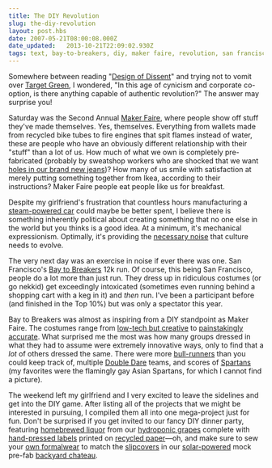 ```yaml
---
title: The DIY Revolution
slug: the-diy-revolution
layout: post.hbs
date: 2007-05-21T08:00:08.000Z
date_updated:   2013-10-21T22:09:02.930Z
tags: text, bay-to-breakers, diy, maker faire, revolution, san francisco, steampunk
---
```


Somewhere between reading "<a href="http://www.amazon.com/Design-Dissent-Socially-Politically-Graphics/dp/1592531172" title="Buy it on Amazon">Design of Dissent</a>" and trying not to vomit over <a href="http://targetgreen.prweekblogs.com/" title="Target Green blog at PR Week">Target Green</a>, I wondered, "In this age of cynicism and corporate co-option, is there anything capable of authentic revolution?" The answer may surprise you!<!--more-->

Saturday was the Second Annual <a href="http://makerfaire.com/" title="Maker Faire Blog">Maker Faire</a>, where people show off stuff they've made themselves. Yes, themselves. Everything from wallets made from recycled bike tubes to fire engines that spit flames instead of water, these are people who have an obviously different relationship with their "stuff" than a lot of us. How much of what we own is completely pre-fabricated (probably by sweatshop workers who are shocked that we want <a href="http://www.hollisterco.com/webapp/wcs/stores/servlet/product_10251_10201_327372_-1_12589_12551" title="I fucking hate Hollister">holes in our brand new jeans</a>)? How many of us smile with satisfaction at merely putting something together from Ikea, according to their instructions? Maker Faire people eat people like us for breakfast.

Despite my girlfriend's frustration that countless hours manufacturing a <a href="http://tribes.tribe.net/neverwas" title="Neverwas Haul">steam-powered car</a> could maybe be better spent, I believe there is something inherently political about creating something that no one else in the world but you thinks is a good idea. At a minimum, it's mechanical expressionism. Optimally, it's providing the <a href="http://www.sunshocked.com/stanifesto/archives/is-noise-necessary/" title="'Is noise necessary?' on Stanifesto">necessary noise</a> that culture needs to evolve.

The very next day was an exercise in noise if ever there was one. San Francisco's <a href="http://www.ingbaytobreakers.com/main.html" title="Bay to Breakers.com">Bay to Breakers</a> 12k run. Of course, this being San Francisco, people do a lot more than just run. They dress up in ridiculous costumes (or go nekkid) get exceedingly intoxicated (sometimes even running behind a shopping cart with a keg in it) and <em>then</em> run. I've been a participant before (and finished in the Top 10%) but was only a spectator this year.

Bay to Breakers was almost as inspiring from a DIY standpoint as Maker Faire. The costumes range from <a href="http://www.flickr.com/photos/mmoorr/507038642/" title="Drivers Licenses on Flickr">low-tech but creative</a> to <a href="http://www.flickr.com/photos/69605897@N00/508454806/" title="Stormtroopers on Flickr">painstakingly accurate</a>. What surprised me the most was how many groups dressed in what they had to assume were extremely innovative ways, only to find that a <em>lot</em> of others dressed the same. There were more <a href="http://www.flickr.com/photos/tavallai/508311982/" title="Bull Runners on Flickr">bull-runners</a> than you could keep track of, multiple <a href="http://www.flickr.com/photos/58077216@N00/507285832/" title="Double Dare on Flickr">Double Dare</a> teams, and scores of <a href="http://www.flickr.com/photos/pagalloway/508439255/" title="Spartans on Flickr">Spartans</a> (my favorites were the flamingly gay Asian Spartans, for which I cannot find a picture).

The weekend left my girlfriend and I very excited to leave the sidelines and get into the DIY game. After listing all of the projects that we might be interested in pursuing, I compiled them all into one mega-project just for fun. Don't be surprised if you get invited to our fancy DIY dinner party, featuring <a href="http://www.copper-alembic.com/shop/index.php?act=viewProd&productId=149" title="Maybe using this?">homebrewed liquor</a> from our <a href="http://www.hydroponicsonline.com/11plan01.htm" title="Using this thing">hydroponic grapes</a> complete with <a href="http://www.oneart.com/cgi-bin/briarpress/show.cgi?db=press&uid=default&display=1&file=types-lever" title="I want one of these sooo bad">hand-pressed labels</a> printed on <a href="http://flickr.com/photos/bzedan/sets/967347/" title="With these instructions">recycled paper</a>&mdash;oh, and make sure to sew your <a href="http://oldpatterns.blogspot.com/" title="40s era, anyone?">own formalwear</a> to match the <a href="http://www.doityourself.com/stry/slipcovers101" title="Probably just her on this one">slipcovers</a> in our <a href="http://www.off-grid.net/index.php?p=487" title="My next purchase">solar-powered</a> mock pre-fab <a href="http://readymademag.com/feature_10_shack.php" title="My new house">backyard chateau</a>.
